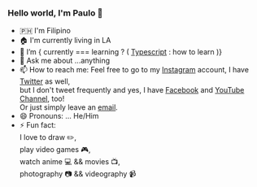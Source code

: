 ### Hello world, I'm Paulo 👋

- 🇵🇭 I'm Filipino
- 🏠 I'm currently living in LA 
- 🌱 I’m { currently === learning ? ( [Typescript](https://www.typescriptlang.org/) : how to learn )}
- 💬 Ask me about ...anything
- 📫 How to reach me: Feel free to go to my [Instagram](https://www.instagram.com/impaubonilla/) account, I have [Twitter](https://twitter.com/pxixcv) as well, <br /> but I don't tweet frequently and yes, I have [Facebook](https://www.facebook.com/pxixcv) and  [YouTube Channel](https://www.youtube.com/channel/UCOzqf6znGEBswEYLu0exL-A?view_as=subscriber), too! <br /> Or just simply leave an [email](mailto:paulo111995@gmail.com).
- 😄 Pronouns: ... He/Him
- ⚡ Fun fact: 
    <br />  I love to draw :pencil2:, 
    <br />  play video games 🎮, 
    <br />  watch anime 💻 && movies 📺, 
    <br />  photography 📷 && videography 📹
